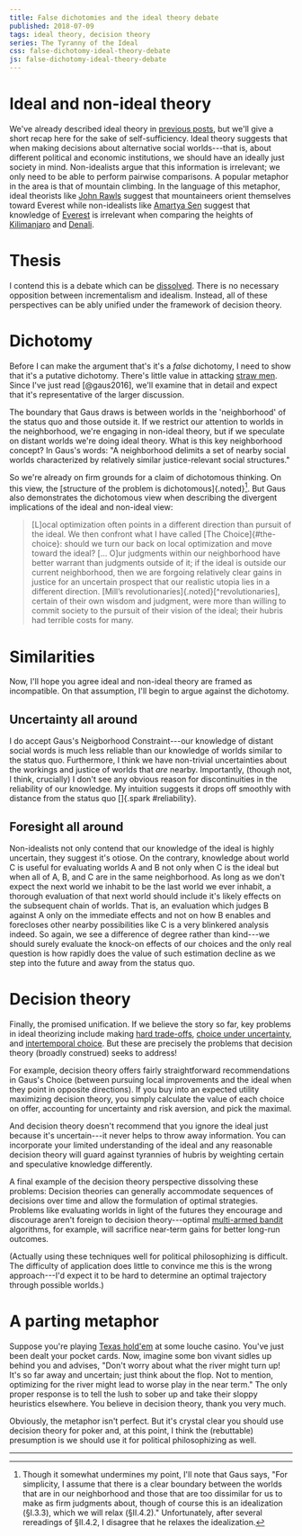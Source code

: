 ```yaml
---
title: False dichotomies and the ideal theory debate
published: 2018-07-09
tags: ideal theory, decision theory
series: The Tyranny of the Ideal
css: false-dichotomy-ideal-theory-debate
js: false-dichotomy-ideal-theory-debate
---
```


# Ideal and non-ideal theory

We've already described ideal theory in [previous posts](/posts/utopia-infinitude-secretaries/), but we'll give a short recap here for the sake of self-sufficiency. Ideal theory suggests that when making decisions about alternative social worlds---that is, about different political and economic institutions, we should have an ideally just society in mind. Non-idealists argue that this information is irrelevant; we only need to be able to perform pairwise comparisons. A popular metaphor in the area is that of mountain climbing. In the language of this metaphor, ideal theorists like [John Rawls](https://en.wikipedia.org/wiki/John_Rawls) suggest that mountaineers orient themselves toward Everest while non-idealists like [Amartya Sen](https://en.wikipedia.org/wiki/Amartya_Sen) suggest that knowledge of [Everest](https://en.wikipedia.org/wiki/Mount_Everest) is irrelevant when comparing the heights of [Kilimanjaro](https://en.wikipedia.org/wiki/Mount_Kilimanjaro) and [Denali](https://en.wikipedia.org/wiki/Denali).

# Thesis

I contend this is a debate which can be [dissolved](http://askphilosophers.com/question/5254). There is no necessary opposition between incrementalism and idealism. Instead, all of these perspectives can be ably unified under the framework of decision theory.

# Dichotomy

Before I can make the argument that's it's a *false* dichotomy, I need to show that it's a putative dichotomy. There's little value in attacking [straw men](https://en.wikipedia.org/wiki/Straw_man). Since I've just read [@gaus2016], we'll examine that in detail and expect that it's representative of the larger discussion.

The boundary that Gaus draws is between worlds in the 'neighborhood' of the status quo and those outside it. If we restrict our attention to worlds in the neighborhood, we're engaging in non-ideal theory, but if we speculate on distant worlds we're doing ideal theory. What is this key neighborhood concept? In Gaus's words: "A neighborhood delimits a set of nearby social worlds characterized by relatively similar justice-relevant social structures."

So we're already on firm grounds for a claim of dichotomous thinking. On this view, the [structure of the problem is dichotomous]{.noted}[^relax]. But Gaus also demonstrates the dichotomous view when describing the divergent implications of the ideal and non-ideal view:

<blockquote>[L]ocal optimization often points in a different direction than pursuit of the ideal. We then confront what I have called [The Choice]{#the-choice}: should we turn our back on local optimization and move toward the ideal? [... O]ur judgments within our neighborhood have better warrant than judgments outside of it; if the ideal is outside our current neighborhood, then we are forgoing relatively clear gains in justice for an uncertain prospect that our realistic utopia lies in a different direction. [Mill’s revolutionaries]{.noted}[^revolutionaries], certain of their own wisdom and judgment, were more than willing to commit society to the pursuit of their vision of the ideal; their hubris had terrible costs for many.</blockquote>

# Similarities

Now, I'll hope you agree ideal and non-ideal theory are framed as incompatible. On that assumption, I'll begin to argue against the dichotomy.

## Uncertainty all around

I do accept Gaus's Neigborhood Constraint---our knowledge of distant social words is much less reliable than our knowledge of worlds similar to the status quo. Furthermore, I think we have non-trivial uncertainties about the workings and justice of worlds that *are* nearby. Importantly, (though not, I think, crucially) I don't see any obvious reason for discontinuities in the reliability of our knowledge. My intuition suggests it drops off smoothly with distance from the status quo []{.spark #reliability}.

<!--more-->

## Foresight all around

Non-idealists not only contend that our knowledge of the ideal is highly uncertain, they suggest it's otiose. On the contrary, knowledge about world C is useful for evaluating worlds A and B not only when C is the ideal but when all of A, B, and C are in the same neighborhood. As long as we don't expect the next world we inhabit to be the last world we ever inhabit, a thorough evaluation of that next world should include it's likely effects on the subsequent chain of worlds. That is, an evaluation which judges B against A only on the immediate effects and not on how B enables and forecloses other nearby possibilities like C is a very blinkered analysis indeed. So again, we see a difference of degree rather than kind---we should surely evaluate the knock-on effects of our choices and the only real question is how rapidly does the value of such estimation decline as we step into the future and away from the status quo.

# Decision theory

Finally, the promised unification. If we believe the story so far, key problems in ideal theorizing include making [hard trade-offs](#the-choice), [choice under uncertainty](#uncertainty-all-around), and [intertemporal choice](#foresight-all-around). But these are precisely the problems that decision theory (broadly construed) seeks to address!

For example, decision theory offers fairly straightforward recommendations in Gaus's Choice (between pursuing local improvements and the ideal when they point in opposite directions). If you buy into an expected utility maximizing decision theory, you simply calculate the value of each choice on offer, accounting for uncertainty and risk aversion, and pick the maximal.

And decision theory doesn't recommend that you ignore the ideal just because it's uncertain---it never helps to throw away information. You can incorporate your limited understanding of the ideal and any reasonable decision theory will guard against tyrannies of hubris by weighting certain and speculative knowledge differently.

A final example of the decision theory perspective dissolving these problems: Decision theories can generally accommodate sequences of decisions over time and allow the formulation of optimal strategies. Problems like evaluating worlds in light of the futures they encourage and discourage aren't foreign to decision theory---optimal [multi-armed bandit](https://en.wikipedia.org/wiki/Multi-armed_bandit) algorithms, for example, will sacrifice near-term gains for better long-run outcomes.

(Actually using these techniques well for political philosophizing is difficult. The difficulty of application does little to convince me this is the wrong approach---I'd expect it to be hard to determine an optimal trajectory through possible worlds.)

# A parting metaphor

Suppose you're playing [Texas hold'em](https://en.wikipedia.org/wiki/Texas_hold_%27em) at some louche casino. You've just been dealt your pocket cards. Now, imagine some bon vivant sidles up behind you and advises, "Don't worry about what the river might turn up! It's so far away and uncertain; just think about the flop. Not to mention, optimizing for the river might lead to worse play in the near term." The only proper response is to tell the lush to sober up and take their sloppy heuristics elsewhere. You believe in decision theory, thank you very much.

Obviously, the metaphor isn't perfect. But it's crystal clear you should use decision theory for poker and, at this point, I think the (rebuttable) presumption is we should use it for political philosophizing as well.

<hr class="references">

[^relax]: Though it somewhat undermines my point, I'll note that Gaus says, "For simplicity, I assume that there is a clear boundary between the worlds that are in our neighborhood and those that are too dissimilar for us to make as firm judgments about, though of course this is an idealization (§I.3.3), which we will relax (§II.4.2)." Unfortunately, after several rereadings of §II.4.2, I disagree that he relaxes the idealization.
[^revolutionaries]: <blockquote>It must be acknowledged that those who would play this game on the strength of their own private opinion, unconfirmed as yet by any experimental verification—who would forcibly deprive all who have now a comfortable physical existence of their only present means of preserving it, and would brave the frightful bloodshed and misery that would ensue if the attempt was resisted—must have a serene confidence in their own wisdom on the one hand and a recklessness of other people’s sufferings on the other, which Robespierre and St. Just, hitherto the typical instances of those united attributes, scarcely came up to. [[@mill1879]]{.attribution}</blockquote>
